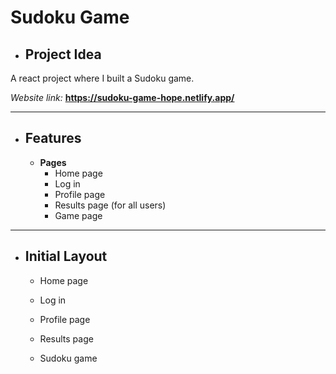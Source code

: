 # **Sudoku Game**
- ## Project Idea
A react project where I built a Sudoku game. 

*Website link:*
**https://sudoku-game-hope.netlify.app/**

***

- ## Features
  - **Pages**
    - Home page
    - Log in
    - Profile page
    - Results page (for all users)
    - Game page

***

- ## Initial Layout
  - Home page
    
  - Log in

  - Profile page

  - Results page

  - Sudoku game


